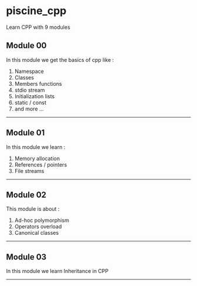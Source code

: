 # piscine_cpp
Learn CPP with 9 modules

## Module 00

In this module we get the basics of cpp like :

1. Namespace
2. Classes
3. Members functions
4. stdio stream
5. Initialization lists
6. static / const
7. and more ...

---

## Module 01

In this module we learn :

1. Memory allocation
2. References / pointers
3. File streams

---

## Module 02

This module is about :

1. Ad-hoc polymorphism
2. Operators overload
3. Canonical classes

---

## Module 03

In this module we learn Inheritance in CPP

---

